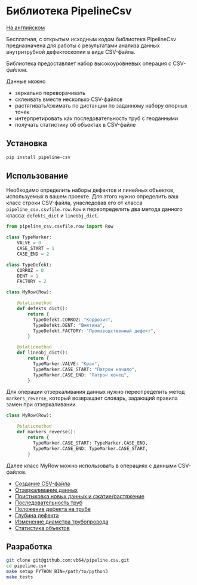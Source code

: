 # Библиотека PipelineCsv

[На английском](README.md)

Бесплатная, с открытым исходным кодом библиотека PipelineCsv
предназначена для работы с результатами анализа данных внутритрубной дефектоскопии в виде CSV-файла.

Библиотека предоставляет набор высокоуровневых операция с CSV-файлом.

Данные можно

- зеркально переворачивать
- склеивать вместе несколько CSV-файлов
- растягивать/сжимать по дистанции по заданному набору опорных точек
- интерпретировать как последовательность труб с геоданными
- получать статистику об объектах в CSV-файле

## Установка

```bash
pip install pipeline-csv
```

## Использование

Необходимо определить наборы дефектов и линейных объектов, используемых в вашем проекте.
Для этого нужно определить ваш класс строки CSV-файла, унаследовав его от класса `pipeline_csv.csvfile.row.Row` и
переопределить два метода данного класса: `defekts_dict` и `lineobj_dict`.

```python
from pipeline_csv.csvfile.row import Row

class TypeMarker:
    VALVE = 0
    CASE_START = 1
    CASE_END = 2

class TypeDefekt:
    CORROZ = 0
    DENT = 1
    FACTORY = 2

class MyRow(Row):

    @staticmethod
    def defekts_dict():
        return {
          TypeDefekt.CORROZ: "Коррозия",
          TypeDefekt.DENT: "Вмятина",
          TypeDefekt.FACTORY: "Производственный дефект",
        }

    @staticmethod
    def lineobj_dict():
        return {
          TypeMarker.VALVE: "Кран",
          TypeMarker.CASE_START: "Патрон начало",
          TypeMarker.CASE_END: "Патрон конец",
        }
```

Для операции отзеркаливания данных нужно переопределить метод `markers_reverse`, который возвращает словарь, задающий правила замен при отзеркаливании.

```python
class MyRow(Row):

    @staticmethod
    def markers_reverse():
        return {
          TypeMarker.CASE_START: TypeMarker.CASE_END,
          TypeMarker.CASE_END: TypeMarker.CASE_START,
        }
```

Далее класс MyRow можно использовать в операциях с данными CSV-файлов.

- [Создание CSV-файла](docs/ru/csv_file.md)
- [Отзеркаливание данных](docs/ru/mirror.md)
- [Пристыковка новых данных и сжатие/растяжение](docs/ru/join.md)
- [Последовательность труб](docs/ru/pipes.md)
- [Положение дефекта на трубе](docs/ru/defekt_location.md)
- [Глубина дефекта](docs/ru/defekt_depth.md)
- [Изменение диаметра трубопровода](docs/ru/diam.md)
- [Статистика объектов](docs/ru/statistics.md)

## Разработка

```bash
git clone git@github.com:vb64/pipeline.csv.git
cd pipeline.csv
make setup PYTHON_BIN=/path/to/python3
make tests
```
